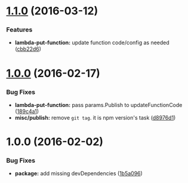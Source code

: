 <a name="1.1.0"></a>
# [1.1.0](https://github.com/ToQoz/lambda-put-function/compare/v1.0.1...v1.1.0) (2016-03-12)


### Features

* **lambda-put-function:** update function code/config as needed ([cbb22d6](https://github.com/ToQoz/lambda-put-function/commit/cbb22d6))



<a name="1.0.0"></a>
# [1.0.0](https://github.com/ToQoz/lambda-put-function/compare/v0.0.1...v1.0.0) (2016-02-17)


### Bug Fixes

* **lambda-put-function:** pass params.Publish to updateFunctionCode ([189c4a1](https://github.com/ToQoz/lambda-put-function/commit/189c4a1))
* **misc/publish:** remove `git tag`. it is npm version's task ([d8976d1](https://github.com/ToQoz/lambda-put-function/commit/d8976d1))



<a name="1.0.0"></a>
# 1.0.0 (2016-02-02)


### Bug Fixes

* **package:** add missing devDependencies ([1b5a096](https://github.com/ToQoz/lambda-put-function/commit/1b5a096))



